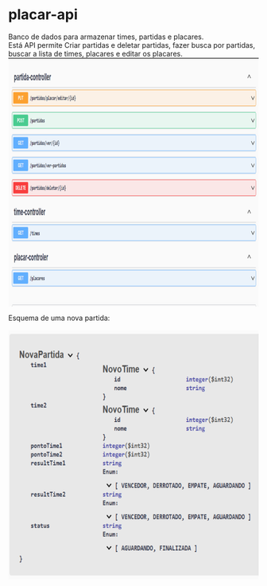 # placar-api

Banco de dados para armazenar times, partidas e placares.<br>
Está API permite Criar partidas e deletar partidas, fazer busca por partidas, buscar a lista de times, placares e editar os placares.<br>
<img align="center" alt="jogo-pic" height="500" width="1000" src="/midia/Screenshot_1.png"/><br>

Esquema de uma nova partida:<br>
<br>
<img align="center" alt="jogo-pic" height="500" src="/midia/Screenshot_2.png"/>


